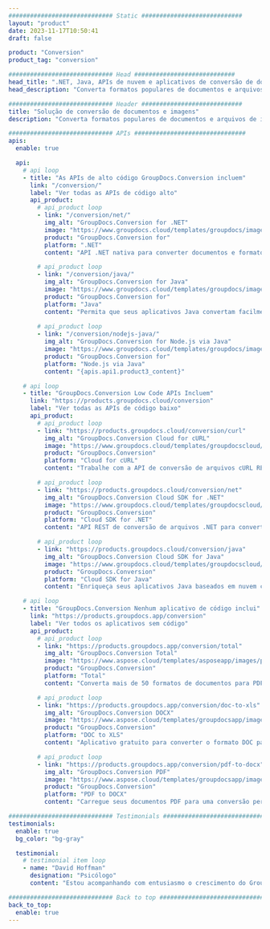```yaml
---
############################# Static ############################
layout: "product"
date: 2023-11-17T10:50:41
draft: false

product: "Conversion"
product_tag: "conversion"

############################# Head ############################
head_title: ".NET, Java, APIs de nuvem e aplicativos de conversão de documentos por GroupDocs"
head_description: "Converta formatos populares de documentos e arquivos de imagem em qualquer plataforma com soluções baseadas em aplicativos e APIs."

############################# Header ############################
title: "Solução de conversão de documentos e imagens"
description: "Converta formatos populares de documentos e arquivos de imagem em qualquer plataforma com soluções baseadas em aplicativos e APIs."

############################# APIs ###############################
apis:
  enable: true

  api:
    # api loop
    - title: "As APIs de alto código GroupDocs.Conversion incluem"
      link: "/conversion/"
      label: "Ver todas as APIs de código alto"
      api_product:
        # api_product loop
        - link: "/conversion/net/"
          img_alt: "GroupDocs.Conversion for .NET"
          image: "https://www.groupdocs.cloud/templates/groupdocs/images/product-logos/groupdocs-conversion-net.png"
          product: "GroupDocs.Conversion for"
          platform: ".NET"
          content: "API .NET nativa para converter documentos e formatos de arquivo de imagem com precisão em qualquer tipo de aplicativo .NET. Suporta a adição de marcas d'água de imagem durante a conversão."

        # api_product loop
        - link: "/conversion/java/"
          img_alt: "GroupDocs.Conversion for Java"
          image: "https://www.groupdocs.cloud/templates/groupdocs/images/product-logos/groupdocs-conversion-java.png"
          product: "GroupDocs.Conversion for"
          platform: "Java"
          content: "Permita que seus aplicativos Java convertam facilmente entre todos os formatos de documentos padrão do setor, incluindo Microsoft Office, PDF, HTML, imagens e muitos outros."
          
        # api_product loop
        - link: "/conversion/nodejs-java/"
          img_alt: "GroupDocs.Conversion for Node.js via Java"
          image: "https://www.groupdocs.cloud/templates/groupdocs/images/product-logos/groupdocs-conversion-nodejs-java.png"
          product: "GroupDocs.Conversion for"
          platform: "Node.js via Java"
          content: "{apis.api1.product3_content}"

    # api loop
    - title: "GroupDocs.Conversion Low Code APIs Incluem"
      link: "https://products.groupdocs.cloud/conversion"
      label: "Ver todas as APIs de código baixo"
      api_product:
        # api_product loop
        - link: "https://products.groupdocs.cloud/conversion/curl"
          img_alt: "GroupDocs.Conversion Cloud for cURL"
          image: "https://www.groupdocs.cloud/templates/groupdocscloud/images/sdk/272x272/groupdocs_conversion-for-curl.png"
          product: "GroupDocs.Conversion"
          platform: "Cloud for cURL"
          content: "Trabalhe com a API de conversão de arquivos cURL RESTful para converter facilmente o Microsoft Office, PDF, Email, Project, HTML e outros formatos de arquivo comuns em seus aplicativos."

        # api_product loop
        - link: "https://products.groupdocs.cloud/conversion/net"
          img_alt: "GroupDocs.Conversion Cloud SDK for .NET"
          image: "https://www.groupdocs.cloud/templates/groupdocscloud/images/sdk/272x272/groupdocs_conversion-for-net.png"
          product: "GroupDocs.Conversion"
          platform: "Cloud SDK for .NET"
          content: "API REST de conversão de arquivos .NET para converter facilmente o Microsoft Office, PDF, Email, Project, HTML e outros formatos de arquivo comuns em qualquer plataforma usando o Cloud SDK."

        # api_product loop
        - link: "https://products.groupdocs.cloud/conversion/java"
          img_alt: "GroupDocs.Conversion Cloud SDK for Java"
          image: "https://www.groupdocs.cloud/templates/groupdocscloud/images/sdk/272x272/groupdocs_conversion-for-java.png"
          product: "GroupDocs.Conversion"
          platform: "Cloud SDK for Java"
          content: "Enriqueça seus aplicativos Java baseados em nuvem com recursos avançados de conversão de documentos em qualquer plataforma capaz de chamar APIs REST."

    # api loop
    - title: "GroupDocs.Conversion Nenhum aplicativo de código inclui"
      link: "https://products.groupdocs.app/conversion"
      label: "Ver todos os aplicativos sem código"
      api_product:
        # api_product loop
        - link: "https://products.groupdocs.app/conversion/total"
          img_alt: "GroupDocs.Conversion Total"
          image: "https://www.aspose.cloud/templates/asposeapp/images/products/logo/aspose_conversion-app.png"
          product: "GroupDocs.Conversion"
          platform: "Total"
          content: "Converta mais de 50 formatos de documentos para PDF, XLSX, DOCX, XPS, HTML e muito mais."

        # api_product loop
        - link: "https://products.groupdocs.app/conversion/doc-to-xls"
          img_alt: "GroupDocs.Conversion DOCX"
          image: "https://www.aspose.cloud/templates/groupdocsapp/images/products/logo/groupdocs_words-app.png"
          product: "GroupDocs.Conversion"
          platform: "DOC to XLS"
          content: "Aplicativo gratuito para converter o formato DOC para XLS de qualquer navegador da web."

        # api_product loop
        - link: "https://products.groupdocs.app/conversion/pdf-to-docx"
          img_alt: "GroupDocs.Conversion PDF"
          image: "https://www.aspose.cloud/templates/groupdocsapp/images/products/logo/groupdocs_pdf-app.png"
          product: "GroupDocs.Conversion"
          platform: "PDF to DOCX"
          content: "Carregue seus documentos PDF para uma conversão perfeita para o formato Word (DOCX)."

############################# Testimonials ###############################
testimonials:
  enable: true
  bg_color: "bg-gray"

  testimonial:
    # testimonial item loop
    - name: "David Hoffman"
      designation: "Psicólogo"
      content: "Estou acompanhando com entusiasmo o crescimento do GroupDocs. A capacidade de resposta de toda a sua equipe me ajudou muito, quando falo com alguém no GroupDocs posso garantir que alguém está ouvindo e fazendo as coisas acontecerem."

############################# Back to top ###############################
back_to_top:
  enable: true
---
```

